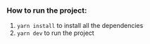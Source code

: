 ### How to run the project:

1. `yarn install` to install all the dependencies
2. `yarn dev` to run the project
